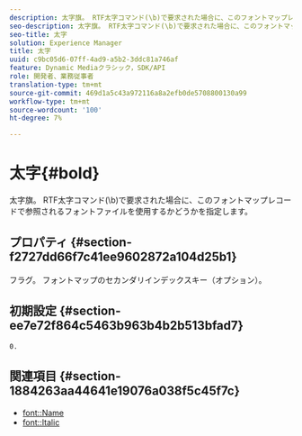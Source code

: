 ```yaml
---
description: 太字旗。 RTF太字コマンド(\b)で要求された場合に、このフォントマップレコードで参照されるフォントファイルを使用するかどうかを指定します。
seo-description: 太字旗。 RTF太字コマンド(\b)で要求された場合に、このフォントマップレコードで参照されるフォントファイルを使用するかどうかを指定します。
seo-title: 太字
solution: Experience Manager
title: 太字
uuid: c9bc05d6-07ff-4ad9-a5b2-3ddc81a746af
feature: Dynamic Mediaクラシック，SDK/API
role: 開発者、業務従事者
translation-type: tm+mt
source-git-commit: 469d1a5c43a972116a8a2efb0de5708800130a99
workflow-type: tm+mt
source-wordcount: '100'
ht-degree: 7%

---
```



# 太字{#bold}

太字旗。 RTF太字コマンド(\b)で要求された場合に、このフォントマップレコードで参照されるフォントファイルを使用するかどうかを指定します。

## プロパティ {#section-f2727dd66f7c41ee9602872a104d25b1}

フラグ。 フォントマップのセカンダリインデックスキー（オプション）。

## 初期設定 {#section-ee7e72f864c5463b963b4b2b513bfad7}

`0.`

## 関連項目 {#section-1884263aa44641e19076a038f5c45f7c}

* [font::Name](r-name-font.md#reference_C55889877DC54AABB60734DCDE86EE76)
* [font::Italic](../../../../../is-api/image-catalog/image-serving-api-ref/c-image-catalog-reference/c-font-map-reference/r-italic-font.md#reference-dc04a532b34a41af81b0b9644acfaad6)
